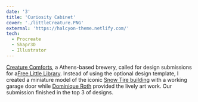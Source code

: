 ```yaml
---
date: '3'
title: 'Curiosity Cabinet'
cover: './littleCreature.PNG'
external: 'https://halcyon-theme.netlify.com/'
tech:
  - Procreate
  - Shapr3D
  - Illustrator
---
```


[Creature Comforts](https://creaturecomfortsbeer.com/), a Athens-based brewery, called for design submissions for a[Free Little Library](https://littlefreelibrary.org/). Instead of using the optional design template, I created a miniature model of the iconic [Snow Tire building](https://beerconnoisseur.com/sites/default/files/u12700/side.jpg) with a working garage door while [Dominique Roth](https://niqueroth.com/) provided the lively art work. Our submission finished in the top 3 of designs.

